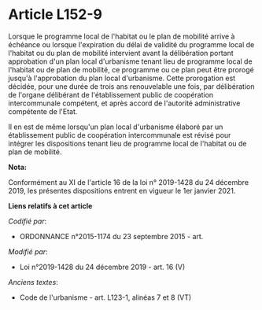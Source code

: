 # Article L152-9

Lorsque le programme local de l'habitat ou le   plan de mobilité arrive à échéance ou lorsque l'expiration du délai de
validité du programme local de l'habitat ou du   plan de mobilité intervient avant la délibération portant approbation d'un
plan local d'urbanisme tenant lieu de programme local de l'habitat ou de   plan de mobilité, ce programme ou ce plan peut
être prorogé jusqu'à l'approbation du plan local d'urbanisme. Cette prorogation est décidée, pour une durée de trois ans
renouvelable une fois, par délibération de l'organe délibérant de l'établissement public de coopération intercommunale
compétent, et après accord de l'autorité administrative compétente de l'Etat. 

Il en est de même lorsqu'un plan local d'urbanisme élaboré par un établissement public de coopération intercommunale est
révisé pour intégrer les dispositions tenant lieu de programme local de l'habitat ou de   plan de mobilité.

**Nota:**

Conformément au XI de l'article 16 de la loi n° 2019-1428 du 24 décembre 2019, les présentes dispositions entrent en vigueur
le 1er janvier 2021.

**Liens relatifs à cet article**

_Codifié par_:

  - ORDONNANCE n°2015-1174 du 23 septembre 2015 - art.

_Modifié par_:

  - Loi n°2019-1428 du 24 décembre 2019 - art. 16 (V)

_Anciens textes_:

  - Code de l'urbanisme - art. L123-1, alinéas 7 et 8  (VT)
